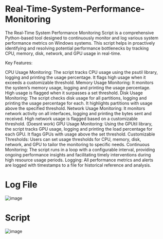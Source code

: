 # Real-Time-System-Performance-Monitoring
The Real-Time System Performance Monitoring Script is a comprehensive Python-based tool designed to continuously monitor and log various system performance metrics on Windows systems. This script helps in proactively identifying and resolving potential performance bottlenecks by tracking CPU, memory, disk, network, and GPU usage in real-time.

Key Features:

CPU Usage Monitoring: The script tracks CPU usage using the psutil library, logging and printing the usage percentage. It flags high usage when it exceeds a customizable threshold.
Memory Usage Monitoring: It monitors the system’s memory usage, logging and printing the usage percentage. High usage is flagged when it surpasses a set threshold.
Disk Usage Monitoring: The script checks disk usage for all partitions, logging and printing the usage percentage for each. It highlights partitions with usage above the specified threshold.
Network Usage Monitoring: It monitors network activity on all interfaces, logging and printing the bytes sent and received. High network usage is flagged based on a customizable threshold.
(Doesnt work) GPU Usage Monitoring: Using the GPUtil library, the script tracks GPU usage, logging and printing the load percentage for each GPU. It flags GPUs with usage above the set threshold.
Customizable Thresholds: Users can set usage thresholds for CPU, memory, disk, network, and GPU to tailor the monitoring to specific needs.
Continuous Monitoring: The script runs in a loop with a configurable interval, providing ongoing performance insights and facilitating timely interventions during high resource usage periods.
Logging: All performance metrics and alerts are logged with timestamps to a file for historical reference and analysis.

# Log File
![image](https://github.com/hadiqHus/Real-Time-System-Performance-Monitoring/assets/64806441/3052b5ca-4807-4465-ad78-b19f62cfd190)

# Script
![image](https://github.com/hadiqHus/Real-Time-System-Performance-Monitoring/assets/64806441/ddaf62b1-10b4-499e-8446-89c7523a8576)

